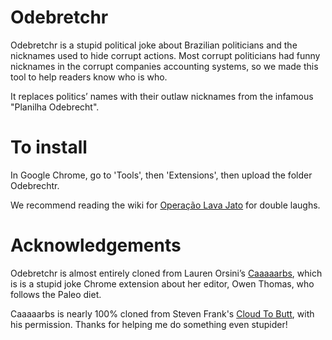 Odebretchr
===================

Odebretchr is a stupid political joke about Brazilian politicians and the nicknames used to hide corrupt actions. Most corrupt politicians had funny nicknames in the corrupt companies accounting systems, so we made this tool to help readers know who is who.

It replaces politics’ names with their outlaw nicknames from the infamous "Planilha Odebrecht".

To install
================
In Google Chrome, go to 'Tools', then 'Extensions', then upload the folder Odebrechtr.

We recommend reading the wiki for <a href="http://https://en.wikipedia.org/wiki/Operation_Car_Wash">Operação Lava Jato</a> for double laughs.

Acknowledgements
================
Odebretchr is almost entirely cloned from Lauren Orsini’s <a href="https://github.com/laurenorsini/caaaaarbs">Caaaaarbs</a>, which is is a stupid joke Chrome extension about her editor, Owen Thomas, who follows the Paleo diet. 

Caaaaarbs is nearly 100% cloned from Steven Frank's <a href="https://github.com/panicsteve/cloud-to-butt">Cloud To Butt</a>, with his permission. Thanks for helping me do something even stupider! 
